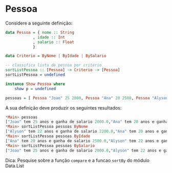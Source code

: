 # Pessoa


Considere a seguinte definição:
```hs
data Pessoa = { nome :: String
            , idade :: Int
            , salario :: Float 
            }

data Criterio = ByNome | ByIdade | BySalario

-- classifica lista de pessoa por critério
sortListPessoa :: [Pessoa] -> Criterio -> [Pessoa]
sortListPessoa = undefined 

instance Show Pessoa where
    show p = undefined 

pessoas = [ Pessoa "Joao" 25 2000, Pessoa "Ana" 20 2500, Pessoa "Alyson" 22 2200]


```

A sua definição deve produzir os seguintes resultados:
```hs
*Main> pessoas
["Joao" tem 25 anos e ganha de salario 2000.0,"Ana" tem 20 anos e ganha de salario 2500.0,"Alyson" tem 22 anos e ganha de salario 2200.0]
*Main> sortListPessoa pessoas ByNome
["Alyson" tem 22 anos e ganha de salario 2200.0,"Ana" tem 20 anos e ganha de salario 2500.0,"Joao" tem 25 anos e ganha de salario 2000.0]
*Main> sortListPessoa pessoas ByIdade
["Ana" tem 20 anos e ganha de salario 2500.0,"Alyson" tem 22 anos e ganha de salario 2200.0,"Joao" tem 25 anos e ganha de salario 2000.0]
*Main> sortListPessoa pessoas BySalario
["Joao" tem 25 anos e ganha de salario 2000.0,"Alyson" tem 22 anos e ganha de salario 2200.0,"Ana" tem 20 anos e ganha de salario 2500.0]
```

Dica: Pesquise sobre a função `compare` e a funcao `sortBy` do módulo Data.List